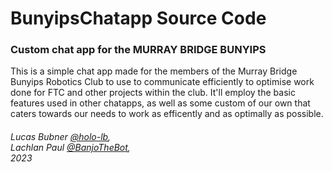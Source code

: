 # BunyipsChatapp Source Code
### Custom chat app for the MURRAY BRIDGE BUNYIPS

This is a simple chat app made for the members of the Murray Bridge Bunyips Robotics Club to use to communicate efficiently to optimise work done for FTC and other projects within the club. It'll employ the basic features used in other chatapps, as well as some custom of our own that caters towards our needs to work as efficently and as optimally as possible. 

###### Lucas Bubner [@holo-lb](https://github.com/holo-lb), <br> Lachlan Paul [@BanjoTheBot](https://github.com/BanjoTheBot), <br> 2023
